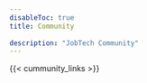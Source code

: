 ```yaml
---
disableToc: true
title: Community
      
description: "JobTech Community"
---
```

{{< cummunity_links >}}
<!--add blocks of content here to add more sections to the community page -->




